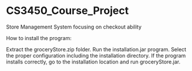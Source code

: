 # CS3450_Course_Project
Store Management System focusing on checkout ability

How to install the program:

Extract the groceryStore.zip folder.
Run the installation.jar program.
Select the proper configuration including
the installation directory. If the program 
installs correctly, go to the installation
location and run groceryStore.jar.

